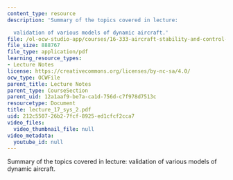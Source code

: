 ```yaml
---
content_type: resource
description: 'Summary of the topics covered in lecture:

  validation of various models of dynamic aircraft.'
file: /ol-ocw-studio-app/courses/16-333-aircraft-stability-and-control-fall-2004/212c550726b27fcf8925ed1cfcf2cca7_lecture_17_sys_2.pdf
file_size: 888767
file_type: application/pdf
learning_resource_types:
- Lecture Notes
license: https://creativecommons.org/licenses/by-nc-sa/4.0/
ocw_type: OCWFile
parent_title: Lecture Notes
parent_type: CourseSection
parent_uid: 12a1aaf9-be7a-ca1d-756d-c7f978d7513c
resourcetype: Document
title: lecture_17_sys_2.pdf
uid: 212c5507-26b2-7fcf-8925-ed1cfcf2cca7
video_files:
  video_thumbnail_file: null
video_metadata:
  youtube_id: null
---
```

Summary of the topics covered in lecture:
validation of various models of dynamic aircraft.